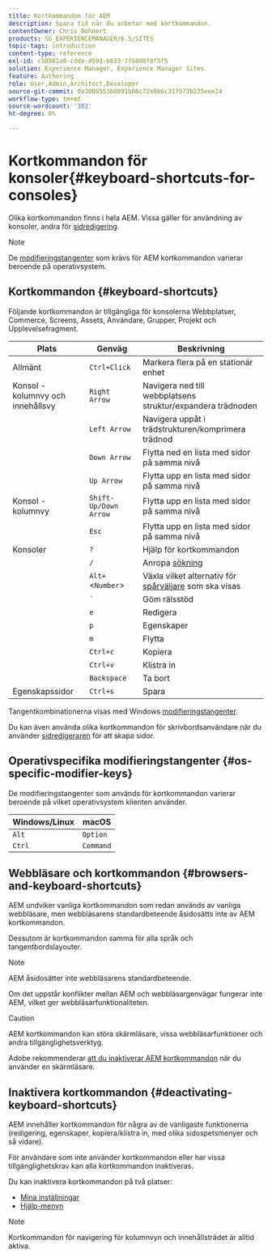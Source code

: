 ```yaml
---
title: Kortkommandon för AEM
description: Spara tid när du arbetar med kortkommandon.
contentOwner: Chris Bohnert
products: SG_EXPERIENCEMANAGER/6.5/SITES
topic-tags: introduction
content-type: reference
exl-id: c58981a0-cdde-4593-b633-7f6898f8f5f5
solution: Experience Manager, Experience Manager Sites
feature: Authoring
role: User,Admin,Architect,Developer
source-git-commit: 9a3008553b8091b66c72e0b6c317573b235eee24
workflow-type: tm+mt
source-wordcount: '383'
ht-degree: 0%

---
```


# Kortkommandon för konsoler{#keyboard-shortcuts-for-consoles}

Olika kortkommandon finns i hela AEM. Vissa gäller för användning av konsoler, andra för [sidredigering](/help/sites-authoring/page-authoring-keyboard-shortcuts.md).

>[!NOTE]
>
>De [modifieringstangenter](/help/sites-authoring/keyboard-shortcuts.md#os-specific-modifier-keys) som krävs för AEM kortkommandon varierar beroende på operativsystem.

## Kortkommandon {#keyboard-shortcuts}

Följande kortkommandon är tillgängliga för konsolerna Webbplatser, Commerce, Screens, Assets, Användare, Grupper, Projekt och Upplevelsefragment.

| Plats | Genväg | Beskrivning |
|---|---|---|
| Allmänt | `Ctrl+Click` | Markera flera på en stationär enhet |
| Konsol - kolumnvy och innehållsvy | `Right Arrow` | Navigera ned till webbplatsens struktur/expandera trädnoden |
|  | `Left Arrow` | Navigera uppåt i trädstrukturen/komprimera trädnod |
|  | `Down Arrow` | Flytta ned en lista med sidor på samma nivå |
|  | `Up Arrow` | Flytta upp en lista med sidor på samma nivå |
| Konsol - kolumnvy | `Shift-Up/Down Arrow` | Flytta upp en lista med sidor på samma nivå |
|  | `Esc` | Flytta upp en lista med sidor på samma nivå |
| Konsoler | `?` | Hjälp för kortkommandon |
|  | `/` | Anropa [sökning](/help/sites-authoring/search.md) |
|  | `Alt+`&lt;`Number`> | Växla vilket alternativ för [spårväljare](/help/sites-authoring/basic-handling.md#rail-selector) som ska visas |
|  | ``` ` ``` | Göm rälsstöd |
|  | `e` | Redigera |
|  | `p` | Egenskaper |
|  | `m` | Flytta |
|  | `Ctrl+c` | Kopiera |
|  | `Ctrl+v` | Klistra in |
|  | `Backspace` | Ta bort |
| Egenskapssidor | `Ctrl+s` | Spara |

Tangentkombinationerna visas med Windows [modifieringstangenter](/help/sites-authoring/keyboard-shortcuts.md#os-specific-modifier-keys).

Du kan även använda olika kortkommandon för skrivbordsanvändare när du använder [sidredigeraren](/help/sites-authoring/page-authoring-keyboard-shortcuts.md) för att skapa sidor.

## Operativspecifika modifieringstangenter {#os-specific-modifier-keys}

De modifieringstangenter som används för kortkommandon varierar beroende på vilket operativsystem klienten använder.

| Windows/Linux | macOS |
|---|---|
| `Alt` | `Option` |
| `Ctrl` | `Command` |

## Webbläsare och kortkommandon {#browsers-and-keyboard-shortcuts}

AEM undviker vanliga kortkommandon som redan används av vanliga webbläsare, men webbläsarens standardbeteende åsidosätts inte av AEM kortkommandon.

Dessutom är kortkommandon samma för alla språk och tangentbordslayouter.

>[!NOTE]
>
>AEM åsidosätter inte webbläsarens standardbeteende.
>
>Om det uppstår konflikter mellan AEM och webbläsargenvägar fungerar inte AEM, vilket ger webbläsarfunktionaliteten.

>[!CAUTION]
>
>AEM kortkommandon kan störa skärmläsare, vissa webbläsarfunktioner och andra tillgänglighetsverktyg.
>
>Adobe rekommenderar [att du inaktiverar AEM kortkommandon](/help/sites-authoring/keyboard-shortcuts.md#deactivating-keyboard-shortcuts) när du använder en skärmläsare.

## Inaktivera kortkommandon {#deactivating-keyboard-shortcuts}

AEM innehåller kortkommandon för några av de vanligaste funktionerna (redigering, egenskaper, kopiera/klistra in, med olika sidospetsmenyer och så vidare).

För användare som inte använder kortkommandon eller har vissa tillgänglighetskrav kan alla kortkommandon inaktiveras.

Du kan inaktivera kortkommandon på två platser:

* [Mina inställningar](/help/sites-authoring/user-properties.md#my-preferences)
* [Hjälp-menyn](/help/sites-authoring/basic-handling.md#accessing-help)

>[!NOTE]
>
>Kortkommandon för navigering för kolumnvyn och innehållsträdet är alltid aktiva.
